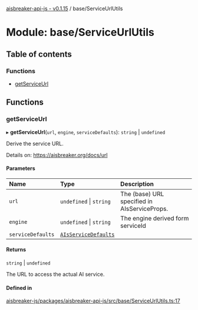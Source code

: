 [aisbreaker-api-js - v0.1.15](../README.md) / base/ServiceUrlUtils

# Module: base/ServiceUrlUtils

## Table of contents

### Functions

- [getServiceUrl](base_ServiceUrlUtils.md#getserviceurl)

## Functions

### getServiceUrl

▸ **getServiceUrl**(`url`, `engine`, `serviceDefaults`): `string` \| `undefined`

Derive the service URL.

Details on: https://aisbreaker.org/docs/url

#### Parameters

| Name | Type | Description |
| :------ | :------ | :------ |
| `url` | `undefined` \| `string` | The (base) URL specified in AIsServiceProps. |
| `engine` | `undefined` \| `string` | The engine derived form serviceId |
| `serviceDefaults` | [`AIsServiceDefaults`](../interfaces/base_AIsServiceDefaults.AIsServiceDefaults.md) |  |

#### Returns

`string` \| `undefined`

The URL to access the actual AI service.

#### Defined in

[aisbreaker-js/packages/aisbreaker-api-js/src/base/ServiceUrlUtils.ts:17](https://github.com/aisbreaker/aisbreaker-js/blob/develop/packages/aisbreaker-api-js/src/base/ServiceUrlUtils.ts#L17)
